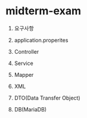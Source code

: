# midterm-exam

1) 요구사항

2) application.properites

3) Controller

4) Service

5) Mapper

6) XML

7) DTO(Data Transfer Object)

8) DB(MariaDB)
